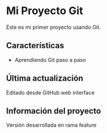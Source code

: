 # Mi Proyecto Git

Este es mi primer proyecto usando Git.

## Características
- Aprendiendo Git paso a paso

## Última actualización
Editado desde GitHub web interface

## Información del proyecto
Versión desarrollada en rama feature
